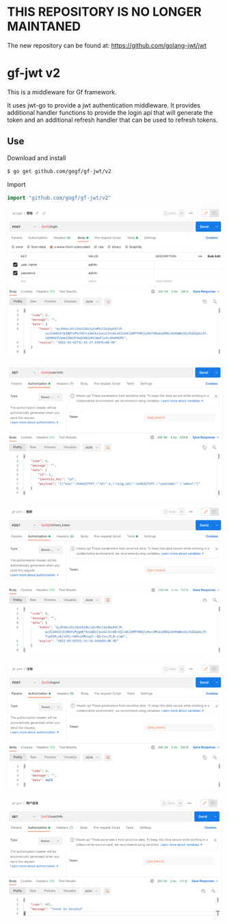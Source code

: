 # THIS REPOSITORY IS NO LONGER MAINTANED

The new repository can be found at: https://github.com/golang-jwt/jwt

# gf-jwt v2

This is a middleware for Gf framework.

It uses jwt-go to provide a jwt authentication middleware. It provides additional handler functions to provide the login api that will generate the token and an additional refresh handler that can be used to refresh tokens.

## Use

Download and install

```sh
$ go get github.com/gogf/gf-jwt/v2
```

Import

```go
import "github.com/gogf/gf-jwt/v2"
```


![login](screenshot/1.png)

![check user info](screenshot/2.png)

![refresh token](screenshot/3.png)

![logout](screenshot/4.png)

![check user info again](screenshot/5.png)

